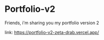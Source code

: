 # Portfolio-v2
  Friends, i'm sharing you my portfolio version 2 <br>
  
  link: https://portfolio-v2-zeta-drab.vercel.app/
  
